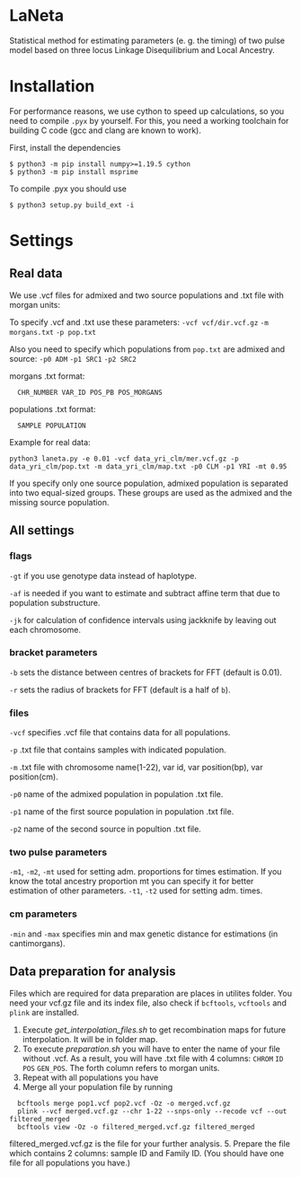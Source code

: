 # LaNeta
Statistical method for estimating parameters (e. g. the timing) of two pulse model based on three locus Linkage Disequilibrium and Local Ancestry.


# Installation

For performance reasons, we use cython to speed up calculations, so you need
to compile `.pyx` by yourself. For this, you need a working toolchain for building C
code (gcc and clang are known to work).

First, install the dependencies

```
$ python3 -m pip install numpy>=1.19.5 cython
$ python3 -m pip install msprime
```

To compile .pyx you should use

```
$ python3 setup.py build_ext -i
```

# Settings


## Real data
We use .vcf files for admixed and two source populations and .txt file with morgan units:

To specify .vcf  and .txt use these parameters:
`-vcf vcf/dir.vcf.gz`
`-m morgans.txt`
`-p pop.txt`

Also you need to specify which populations from `pop.txt` are admixed and source:
`-p0 ADM`
`-p1 SRC1`
`-p2 SRC2`

morgans .txt format:
```
  CHR_NUMBER VAR_ID POS_PB POS_MORGANS
```

populations .txt format:
```
  SAMPLE POPULATION
```

Example for real data:
```
python3 laneta.py -e 0.01 -vcf data_yri_clm/mer.vcf.gz -p data_yri_clm/pop.txt -m data_yri_clm/map.txt -p0 CLM -p1 YRI -mt 0.95
```
If you specify only one source population, admixed population is separated into two equal-sized groups. These groups are used as the admixed and the missing source population.


## All settings
### flags
`-gt` if you use genotype data instead of haplotype.

`-af` is needed if you want to estimate and subtract affine term that due to population substructure.

`-jk` for calculation of confidence intervals using jackknife by leaving out each chromosome.

### bracket parameters
`-b` sets the distance between centres of brackets for FFT (default is 0.01).

`-r` sets the radius of brackets for FFT (default is a half of `b`).
### files
`-vcf` specifies .vcf file that contains data for all populations.

`-p` .txt file that contains samples with indicated population.

`-m` .txt file with chromosome name(1-22), var id, var position(bp), var position(cm).

`-p0` name of the admixed population in population .txt file.

`-p1` name of the first source population in population .txt file.

`-p2` name of the second source in popultion .txt file.

### two pulse parameters
`-m1`, `-m2`, `-mt` used for setting adm. proportions for times estimation. If you know the total ancestry proportion mt you can specify it for better estimation of other parameters.
`-t1`, `-t2` used for setting adm. times.
### cm parameters
`-min` and `-max` specifies min and max genetic distance for estimations (in cantimorgans).



## Data preparation for analysis

Files which are required for data preparation are places in utilites folder. You need your vcf.gz file and its index file, also check if `bcftools`, `vcftools` and `plink` are installed.

1. Execute *get_interpolation_files.sh* to get recombination maps for future interpolation. It will be in folder map.
2. To execute *preparation.sh* you will have to enter the name of your file without .vcf. As a result, you will have .txt file with 4 columns: `CHROM` `ID` `POS` `GEN_POS`. The forth column refers to morgan units.
3. Repeat with all populations you have
4. Merge all your population file by running
  ```
    bcftools merge pop1.vcf pop2.vcf -Oz -o merged.vcf.gz
    plink --vcf merged.vcf.gz --chr 1-22 --snps-only --recode vcf --out filtered_merged
    bcftools view -Oz -o filtered_merged.vcf.gz filtered_merged
  ```
  filtered_merged.vcf.gz is the file for your further analysis.
5. Prepare the file which contains 2 columns: sample ID and Family ID. (You should have one file for all populations you have.)
